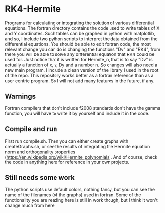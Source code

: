 # RK4-Hermite
Programs for calculating or integrating the solution of various differential equations.
The fortran directory contains the code used to write tables of X and Y coordinates. Such tables can be graphed in python with matplotlib, and so, I include two python scripts to interpret the data obtained from the differential equations. 
You should be able to edit fortran code, the most relevant change you can do is changing the functions "Dv" and "RK4", from there you will be able to solve any differential equation that RK4 could be used for.
Just notice that it is written for Hermite_n, that is to say "Dv" is actually a function of x, y, Dy and a number n. So changes will also need a new main program. I include a clean version of the library I used in the root of the repo.
This repository works better as a fortran reference than as a user centric program. So I will not add many features in the future, if any.
## Warnings
Fortran compilers that don't include f2008 standards don't have the gamma function, you will have to write it by yourself and include it in the code.
## Compile and run
First run compile.sh.
Then you can either create graphs with createGraphs.sh, or see the results of integrating the Hermite equation norm and orthogonality properties (https://en.wikipedia.org/wiki/Hermite_polynomials).
And of course, check the code in anything here for reference in your own projects.
## Still needs some work
The python scripts use default colors, nothing fancy, but you can see the name of the filenames (of the graphs) used in fortran. 
Some of the functionality you are reading here is still in work though, but I think it won't change much from here.
